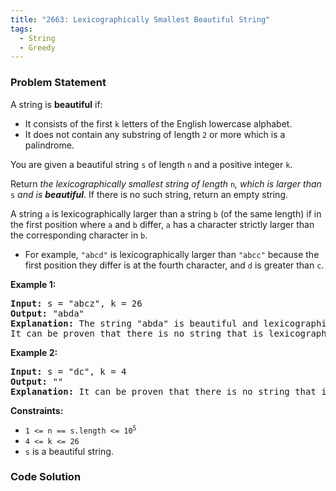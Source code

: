 ```yaml
---
title: "2663: Lexicographically Smallest Beautiful String"
tags:
  - String
  - Greedy
---
```

### Problem Statement

<p>A string is <strong>beautiful</strong> if:</p>

<ul>
	<li>It consists of the first <code>k</code> letters of the English lowercase alphabet.</li>
	<li>It does not contain any substring of length <code>2</code> or more which is a palindrome.</li>
</ul>

<p>You are given a beautiful string <code>s</code> of length <code>n</code> and a positive integer <code>k</code>.</p>

<p>Return <em>the lexicographically smallest string of length </em><code>n</code><em>, which is larger than </em><code>s</code><em> and is <strong>beautiful</strong></em>. If there is no such string, return an empty string.</p>

<p>A string <code>a</code> is lexicographically larger than a string <code>b</code> (of the same length) if in the first position where <code>a</code> and <code>b</code> differ, <code>a</code> has a character strictly larger than the corresponding character in <code>b</code>.</p>

<ul>
	<li>For example, <code>&quot;abcd&quot;</code> is lexicographically larger than <code>&quot;abcc&quot;</code> because the first position they differ is at the fourth character, and <code>d</code> is greater than <code>c</code>.</li>
</ul>


<p><strong class="example">Example 1:</strong></p>

<pre>
<strong>Input:</strong> s = &quot;abcz&quot;, k = 26
<strong>Output:</strong> &quot;abda&quot;
<strong>Explanation:</strong> The string &quot;abda&quot; is beautiful and lexicographically larger than the string &quot;abcz&quot;.
It can be proven that there is no string that is lexicographically larger than the string &quot;abcz&quot;, beautiful, and lexicographically smaller than the string &quot;abda&quot;.
</pre>

<p><strong class="example">Example 2:</strong></p>

<pre>
<strong>Input:</strong> s = &quot;dc&quot;, k = 4
<strong>Output:</strong> &quot;&quot;
<strong>Explanation:</strong> It can be proven that there is no string that is lexicographically larger than the string &quot;dc&quot; and is beautiful.
</pre>


<p><strong>Constraints:</strong></p>

<ul>
	<li><code>1 &lt;= n == s.length &lt;= 10<sup>5</sup></code></li>
	<li><code>4 &lt;= k &lt;= 26</code></li>
	<li><code>s</code> is a beautiful string.</li>
</ul>


### Code Solution

```python

```
